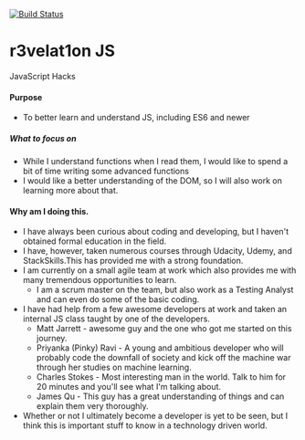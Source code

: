 [![Build Status](https://travis-ci.org/tomLendy/r3velat1on.svg?branch=master)](https://travis-ci.org/tomLendy/r3velat1on)

# r3velat1on JS
JavaScript Hacks

#### Purpose
- To better learn and understand JS, including ES6 and newer

##### What to focus on
- While I understand functions when I read them, I would like to spend a bit of time writing some advanced functions
- I would like a better understanding of the DOM, so I will also work on learning more about that.

#### Why am I doing this.
- I have always been curious about coding and developing, but I haven't obtained formal education in the field.
- I have, however, taken numerous courses through Udacity, Udemy, and StackSkills.This has provided me with a strong foundation.
- I am currently on a small agile team at work which also provides me with many tremendous opportunities to learn.
  - I am a scrum master on the team, but also work as a Testing Analyst and can even do some of the basic coding.
- I have had help from a few awesome developers at work and taken an internal JS class taught by one of the developers.
  - Matt Jarrett - awesome guy and the one who got me started on this journey.
  - Priyanka (Pinky) Ravi - A young and ambitious developer who will probably code the downfall of society and kick off the machine war through her studies on machine learning.
  - Charles Stokes - Most interesting man in the world. Talk to him for 20 minutes and you'll see what I'm talking about.
  - James Qu - This guy has a great understanding of things and can explain them very thoroughly.
- Whether or not I ultimately become a developer is yet to be seen, but I think this is important stuff to know in a technology driven world.
